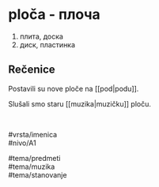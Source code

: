 # ploča - плоча

1. плита, доска  
2. диск, пластинка  

## Rečenice

Postavili su nove ploče na [[pod|podu]].  

Slušali smo staru [[muzika|muzičku]] ploču.  

<br>

#vrsta/imenica  
#nivo/A1  

#tema/predmeti  
#tema/muzika  
#tema/stanovanje

